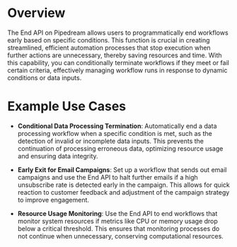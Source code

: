 # Overview

The End API on Pipedream allows users to programmatically end workflows early based on specific conditions. This function is crucial in creating streamlined, efficient automation processes that stop execution when further actions are unnecessary, thereby saving resources and time. With this capability, you can conditionally terminate workflows if they meet or fail certain criteria, effectively managing workflow runs in response to dynamic conditions or data inputs.

# Example Use Cases

- **Conditional Data Processing Termination**: Automatically end a data processing workflow when a specific condition is met, such as the detection of invalid or incomplete data inputs. This prevents the continuation of processing erroneous data, optimizing resource usage and ensuring data integrity.

- **Early Exit for Email Campaigns**: Set up a workflow that sends out email campaigns and use the End API to halt further emails if a high unsubscribe rate is detected early in the campaign. This allows for quick reaction to customer feedback and adjustment of the campaign strategy to improve engagement.

- **Resource Usage Monitoring**: Use the End API to end workflows that monitor system resources if metrics like CPU or memory usage drop below a critical threshold. This ensures that monitoring processes do not continue when unnecessary, conserving computational resources.
